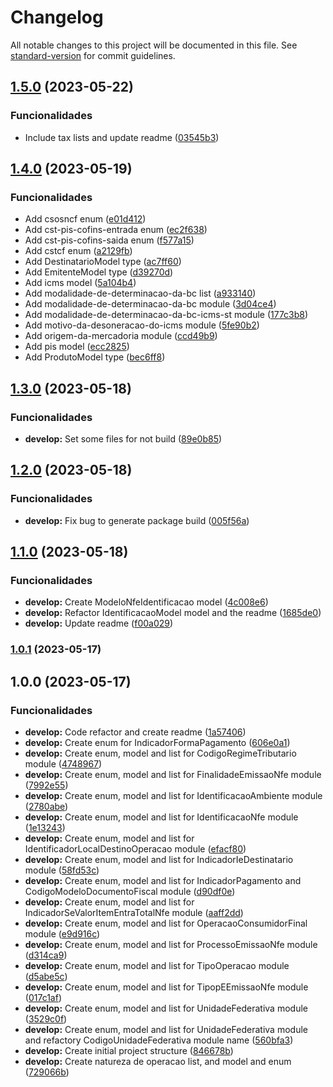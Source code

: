 # Changelog

All notable changes to this project will be documented in this file. See [standard-version](https://github.com/conventional-changelog/standard-version) for commit guidelines.

## [1.5.0](https://github.com/pcfmello/invoice-params-lib/compare/v1.4.0...v1.5.0) (2023-05-22)


### Funcionalidades

* Include tax lists and update readme ([03545b3](https://github.com/pcfmello/invoice-params-lib/commit/03545b3a41fbf0e1021b959caca1dd07bd593527))

## [1.4.0](https://github.com/pcfmello/invoice-params-lib/compare/v1.3.0...v1.4.0) (2023-05-19)


### Funcionalidades

* Add csosncf enum ([e01d412](https://github.com/pcfmello/invoice-params-lib/commit/e01d412d2c8d7731c73342d3104f8dc7f889d2d7))
* Add cst-pis-cofins-entrada enum ([ec2f638](https://github.com/pcfmello/invoice-params-lib/commit/ec2f6383c01e2394779f8756cd44656e4de33c62))
* Add cst-pis-cofins-saida enum ([f577a15](https://github.com/pcfmello/invoice-params-lib/commit/f577a15d8193ff3f2db8a546d1d7f619a27d7318))
* Add cstcf enum ([a2129fb](https://github.com/pcfmello/invoice-params-lib/commit/a2129fbf75d3cb85be99277daa5655cd3c4b8ac4))
* Add DestinatarioModel type ([ac7ff60](https://github.com/pcfmello/invoice-params-lib/commit/ac7ff60e2f93b2ceca25779c3c852c6d6d6136ec))
* Add EmitenteModel type ([d39270d](https://github.com/pcfmello/invoice-params-lib/commit/d39270d7351bab505e6e6d3cfb2ec77f79c0ebb8))
* Add icms model ([5a104b4](https://github.com/pcfmello/invoice-params-lib/commit/5a104b4dff1f15ae4c2f03b5da4c6dad032447d0))
* Add modalidade-de-determinacao-da-bc list ([a933140](https://github.com/pcfmello/invoice-params-lib/commit/a9331407b408504f342fa1c267c2f6edfb71086e))
* Add modalidade-de-determinacao-da-bc module ([3d04ce4](https://github.com/pcfmello/invoice-params-lib/commit/3d04ce45596216682075cb45e88a860487402206))
* Add modalidade-de-determinacao-da-bc-icms-st module ([177c3b8](https://github.com/pcfmello/invoice-params-lib/commit/177c3b836b8dcca5e961639b5e9d0a1559118000))
* Add motivo-da-desoneracao-do-icms module ([5fe90b2](https://github.com/pcfmello/invoice-params-lib/commit/5fe90b2bdaeeee309b21baa245e56183f4bf7198))
* Add origem-da-mercadoria module ([ccd49b9](https://github.com/pcfmello/invoice-params-lib/commit/ccd49b90a40acd0c2caf2bb8773e0c7903702e87))
* Add pis model ([ecc2825](https://github.com/pcfmello/invoice-params-lib/commit/ecc28251dd24572204caa1dfa8bd76ad85bf1f2b))
* Add ProdutoModel type ([bec6ff8](https://github.com/pcfmello/invoice-params-lib/commit/bec6ff8154cb9b52ca5dda24b2645d856a5aae8a))

## [1.3.0](https://github.com/pcfmello/invoice-params-lib/compare/v1.2.0...v1.3.0) (2023-05-18)


### Funcionalidades

* **develop:** Set some files for not build ([89e0b85](https://github.com/pcfmello/invoice-params-lib/commit/89e0b85eda75158e43daeaccc339a8d2736f531f))

## [1.2.0](https://github.com/pcfmello/invoice-params-lib/compare/v1.1.0...v1.2.0) (2023-05-18)


### Funcionalidades

* **develop:** Fix bug to generate package build ([005f56a](https://github.com/pcfmello/invoice-params-lib/commit/005f56afe69ca026e2f00b7c0e48a9e49d7e5d79))

## [1.1.0](https://github.com/pcfmello/invoice-params-lib/compare/v1.0.0...v1.1.0) (2023-05-18)


### Funcionalidades

* **develop:** Create ModeloNfeIdentificacao model ([4c008e6](https://github.com/pcfmello/invoice-params-lib/commit/4c008e6482886213fe7204711bd71095a2850034))
* **develop:** Refactor IdentificacaoModel model and the readme ([1685de0](https://github.com/pcfmello/invoice-params-lib/commit/1685de02b592fa5294d73bab77971ee054bd443a))
* **develop:** Update readme ([f00a029](https://github.com/pcfmello/invoice-params-lib/commit/f00a029fdfce72a7212d9bdb150f5f175251559f))

### [1.0.1](https://github.com/pcfmello/invoice-params-lib/compare/v1.0.0...v1.0.1) (2023-05-17)

## 1.0.0 (2023-05-17)


### Funcionalidades

* **develop:** Code refactor and create readme ([1a57406](https://github.com/pcfmello/invoice-params-lib/commit/1a574069bbbb85aeacd408fbf757b26580739f09))
* **develop:** Create enum for IndicadorFormaPagamento ([606e0a1](https://github.com/pcfmello/invoice-params-lib/commit/606e0a1985be84485585ed890b5d159933550f7a))
* **develop:** Create enum, model and list for CodigoRegimeTributario module ([4748967](https://github.com/pcfmello/invoice-params-lib/commit/474896715ca61919ad2af2b8efe5ad9e1f62c273))
* **develop:** Create enum, model and list for FinalidadeEmissaoNfe module ([7992e55](https://github.com/pcfmello/invoice-params-lib/commit/7992e55b456d29cefe3d414af125553495d59d6d))
* **develop:** Create enum, model and list for IdentificacaoAmbiente module ([2780abe](https://github.com/pcfmello/invoice-params-lib/commit/2780abe81fe242ea49480a6db22c66e5705efd1d))
* **develop:** Create enum, model and list for IdentificacaoNfe module ([1e13243](https://github.com/pcfmello/invoice-params-lib/commit/1e132432f025d66d24874eb93fce743b90ba1737))
* **develop:** Create enum, model and list for IdentificadorLocalDestinoOperacao module ([efacf80](https://github.com/pcfmello/invoice-params-lib/commit/efacf805447f847a1fc14b7638a76e5e26b48ed1))
* **develop:** Create enum, model and list for IndicadorIeDestinatario module ([58fd53c](https://github.com/pcfmello/invoice-params-lib/commit/58fd53c5318d0d487deb34b24df65cf608e23de7))
* **develop:** Create enum, model and list for IndicadorPagamento and CodigoModeloDocumentoFiscal module ([d90df0e](https://github.com/pcfmello/invoice-params-lib/commit/d90df0e79c64c8d7109de7f9bec09034d142fe05))
* **develop:** Create enum, model and list for IndicadorSeValorItemEntraTotalNfe module ([aaff2dd](https://github.com/pcfmello/invoice-params-lib/commit/aaff2dd66004230b5f73d0943da88f376ab8f037))
* **develop:** Create enum, model and list for OperacaoConsumidorFinal module ([e9d916c](https://github.com/pcfmello/invoice-params-lib/commit/e9d916c429e2a6f701a232dd97f54cbe8dc7f0d8))
* **develop:** Create enum, model and list for ProcessoEmissaoNfe module ([d314ca9](https://github.com/pcfmello/invoice-params-lib/commit/d314ca99321927ac4de801bd8852978f922cefb0))
* **develop:** Create enum, model and list for TipoOperacao module ([d5abe5c](https://github.com/pcfmello/invoice-params-lib/commit/d5abe5c26987c9faf5b1532a034fe3d40c980e3b))
* **develop:** Create enum, model and list for TipopEEmissaoNfe module ([017c1af](https://github.com/pcfmello/invoice-params-lib/commit/017c1afc2a82055ca0a9610013af2209bbcf2c3c))
* **develop:** Create enum, model and list for UnidadeFederativa module ([3529c0f](https://github.com/pcfmello/invoice-params-lib/commit/3529c0f03f683beb6215845ec7246b71f0b9c9e6))
* **develop:** Create enum, model and list for UnidadeFederativa module and refactory CodigoUnidadeFederativa module name ([560bfa3](https://github.com/pcfmello/invoice-params-lib/commit/560bfa3e2ab203319384672b73df9021bcb21173))
* **develop:** Create initial project structure ([846678b](https://github.com/pcfmello/invoice-params-lib/commit/846678bae0aff3e87bae66f41e46c7da225db274))
* **develop:** Create natureza de operacao list, and model and enum ([729066b](https://github.com/pcfmello/invoice-params-lib/commit/729066ba3b87d5ed7992b892cf3569f3566beaa2))
